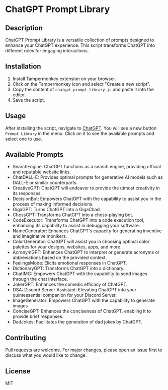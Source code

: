# ChatGPT Prompt Library

## Description
ChatGPT Prompt Library is a versatile collection of prompts designed to enhance your ChatGPT experience. This script transforms ChatGPT into different roles for engaging interactions.

## Installation
1. Install Tampermonkey extension on your browser.
2. Click on the Tampermonkey icon and select "Create a new script".
3. Copy the content of `chatgpt_prompt_library.js` and paste it into the editor.
4. Save the script.

## Usage
After installing the script, navigate to [ChatGPT](https://chat.openai.com). You will see a new button `Prompt Library` in the menu. Click on it to see the available prompts and select one to use.

## Available Prompts
- SearchEngine: ChatGPT functions as a search engine, providing official and reputable website links.
- ChatDALL-E: Provides optimal prompts for generative AI models such as DALL-E or similar counterparts.
- CreativeGPT: ChatGPT will endeavor to provide the utmost creativity in its responses.
- DecisionBot: Empowers ChatGPT with the capability to assist you in the process of making informed decisions.
- GigaGPT: Turns ChatGPT into a GigaChad.
- ChessGPT: Transforms ChatGPT into a chess-playing bot.
- CodeExecutor: Transforms ChatGPT into a code execution tool, enhancing its capability to assist in debugging your software.
- NameGenerator: Enhances ChatGPT's capacity for generating inventive and imaginative monikers.
- ColorGenerator: ChatGPT will assist you in choosing optimal color palettes for your designs, websites, apps, and more.
- AcronymGPT: Enhances ChatGPT to interpret or generate acronyms or abbreviations based on the provided context.
- FeelingsMode: Elicits emotional responses in ChatGPT.
- DictionaryGPT: Transforms ChatGPT into a dictionary.
- ChatIMG: Empowers ChatGPT with the capability to send images through the chat interface.
- JokerGPT: Enhances the comedic efficacy of ChatGPT.
- DSA: Discord Server Assistant: Elevating ChatGPT into your quintessential companion for your Discord Server.
- ImageGenerator: Empowers ChatGPT with the capability to generate images
- ConciseGPT: Enhances the conciseness of ChatGPT, enabling it to provide brief responses.
- DadJokes: Facilitates the generation of dad jokes by ChatGPT.

## Contributing
Pull requests are welcome. For major changes, please open an issue first to discuss what you would like to change.

## License
MIT
